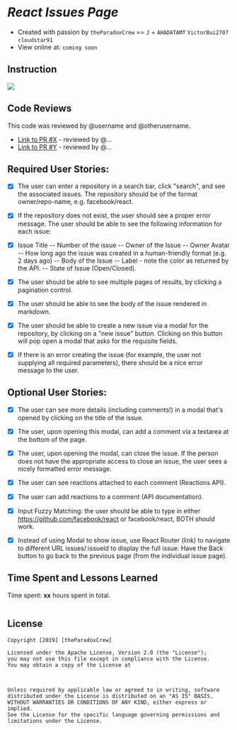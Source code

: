 #  *React Issues Page*

- Created with passion by `theParadoxCrew` == `J` + `AHADATAMT` `VictorBui2707` `cloudstar91` 
- View online at: `coming soon`



## Instruction
![](images/instr.gif)



## Code Reviews

This code was reviewed by @username and @otherusername. 

* [Link to PR #X](#) - reviewed by @...
* [Link to PR #Y](#) - reviewed by @...   


## Required User Stories:

- [x] The user can enter a repository in a search bar, click "search", and see the associated issues. The repository should be of the format owner/repo-name, e.g. facebook/react.
- [x] If the repository does not exist, the user should see a proper error message.
The user should be able to see the following information for each issue:

- [x] Issue Title
-- Number of the issue
-- Owner of the Issue
-- Owner Avatar
-- How long ago the issue was created in a human-friendly format (e.g. 2 days ago)
-- Body of the Issue
-- Label - note the color as returned by the API.
-- State of Issue (Open/Closed).
- [x] The user should be able to see multiple pages of results, by clicking a pagination control.



- [x] The user should be able to see the body of the issue rendered in markdown.
- [x] The user should be able to create a new issue via a modal for the repository, by clicking on a "new issue" button. Clicking on this button will pop open a modal that asks for the requisite fields.
- [x] If there is an error creating the issue (for example, the user not supplying all required parameters), there should be a nice error message to the user.


## Optional User Stories:
- [x]  The user can see more details (including comments!) in a modal that's opened by clicking on the title of the issue. 
- [x] The user, upon opening this modal, can add a comment via a textarea at the bottom of the page.
- [x] The user, upon opening the modal, can close the issue. If the person does not have the appropriate access to close an issue, the user sees a nicely formatted error message.
- [x] The user can see reactions attached to each comment (Reactions API).
- [x] The user can add reactions to a comment (API documentation).

- [x] Input Fuzzy Matching: the user should be able to type in either https://github.com/facebook/react or facebook/react, BOTH should work.

- [x] Instead of using Modal to show issue, use React Router (link) to navigate to different URL issues/:issueId to display the full issue. Have the Back button to go back to the previous page (from the individual issue page).





## Time Spent and Lessons Learned

Time spent: **xx** hours spent in total.

```

```

## License

    Copyright [2019] [theParadoxCrew]

    Licensed under the Apache License, Version 2.0 (the "License");
    you may not use this file except in compliance with the License.
    You may obtain a copy of the License at

    

    Unless required by applicable law or agreed to in writing, software
    distributed under the License is distributed on an "AS IS" BASIS,
    WITHOUT WARRANTIES OR CONDITIONS OF ANY KIND, either express or implied.
    See the License for the specific language governing permissions and
    limitations under the License.